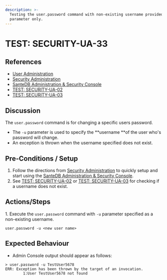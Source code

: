 ```yaml
---
description: >-
  Testing the user.password command with non-existing username provided as -u
  parameter only.
---
```


# TEST: SECURITY-UA-33

## References

* [User Administration](../../../../../../operations/system-administration/host-administration/santedb-icdr-admin-console/user-administration.md)
* [Security Administration](../../../../../../operations/system-administration/security-administration/#demo-environment)&#x20;
* [SanteDB Administration & Security Console](../../../../../../operations/system-administration/host-administration/santedb-icdr-admin-console/)
* [TEST: SECURITY-UA-02](test-security-ua-02.md)
* [TEST: SECURITY-UA-03](test-security-ua-03.md)

## Discussion

The `user.password` command is for changing a specific users password.&#x20;

* The `-u` parameter is used to specify the **username **of the user who's password will change.&#x20;
* An exception is thrown when the username specified does not exist.&#x20;

## Pre-Conditions / Setup

1. Follow the directions from [Security Administration](../../../../../../operations/system-administration/security-administration/#demo-environment) to quickly setup and start using the [SanteDB Administration & Security Console](../../../../../../operations/system-administration/host-administration/santedb-icdr-admin-console/).
2. See [TEST: SECURITY-UA-02](test-security-ua-02.md) or [TEST: SECURITY-UA-03](test-security-ua-03.md) for checking if a username does not exist.

## Actions/Steps

1\. Execute the `user.password` command with `-u` parameter specified as a non-existing username.

```
user.password -u <new user name>
```

## Expected Behaviour

* Admin Console output should appear as follows:

```
> user.password -u TestUser5678
ERR: Exception has been thrown by the target of an invocation.
        1:User TestUser5678 not found
```
